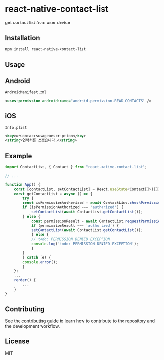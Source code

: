# react-native-contact-list

get contact list from user device

## Installation

```sh
npm install react-native-contact-list
```

## Usage

## Android
`AndroidManifest.xml`
```xml
<uses-permission android:name="android.permission.READ_CONTACTS" />
```

## iOS
`Info.plist`
```xml
<key>NSContactsUsageDescription</key>
<string>연락처를 쓰겠습니다.</string>
```

## Example
```jsx
import ContactList, { Contact } from "react-native-contact-list";

// ...

function App() {
    const [contactList, setContactList] = React.useState<Contact[]>([]);
    const getContactList = async () => {
        try {
        const isPermissionAuthorized = await ContactList.checkPermission();
        if (isPermissionAuthorized === 'authorized') {
            setContactList(await ContactList.getContactList());
        } else {
            const permissionResult = await ContactList.requestPermission();
            if (permissionResult === 'authorized') {
            setContactList(await ContactList.getContactList());
            } else {
            // todo: PERMISSION DENIED EXCEPTION
            console.log('todo: PERMISSION DENIED EXCEPTION');
            }
        }
        } catch (e) {
        console.error();
        }
    };
    ...
    render() {
        ...
    }
}
```

## Contributing

See the [contributing guide](CONTRIBUTING.md) to learn how to contribute to the repository and the development workflow.

## License

MIT
